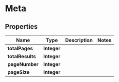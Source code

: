 

# Meta


## Properties

| Name | Type | Description | Notes |
|------------ | ------------- | ------------- | -------------|
|**totalPages** | **Integer** |  |  |
|**totalResults** | **Integer** |  |  |
|**pageNumber** | **Integer** |  |  |
|**pageSize** | **Integer** |  |  |



